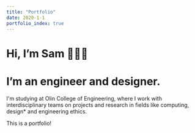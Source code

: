 ```yaml
---
title: "Portfolio"
date: 2020-1-1
portfolio_index: true
---
```


# Hi, I’m Sam 👩🏻‍💻
# I’m an engineer and designer.

I'm studying at Olin College of Engineering, where I work with interdisciplinary teams on projects and research in fields like computing, design* and engineering ethics.

This is a portfolio!

<PortfolioIndex/>
